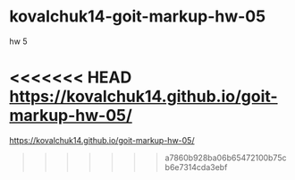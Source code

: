# kovalchuk14-goit-markup-hw-05
hw 5

<<<<<<< HEAD
https://kovalchuk14.github.io/goit-markup-hw-05/ 
=======
https://kovalchuk14.github.io/goit-markup-hw-05/
>>>>>>> a7860b928ba06b65472100b75cb6e7314cda3ebf
